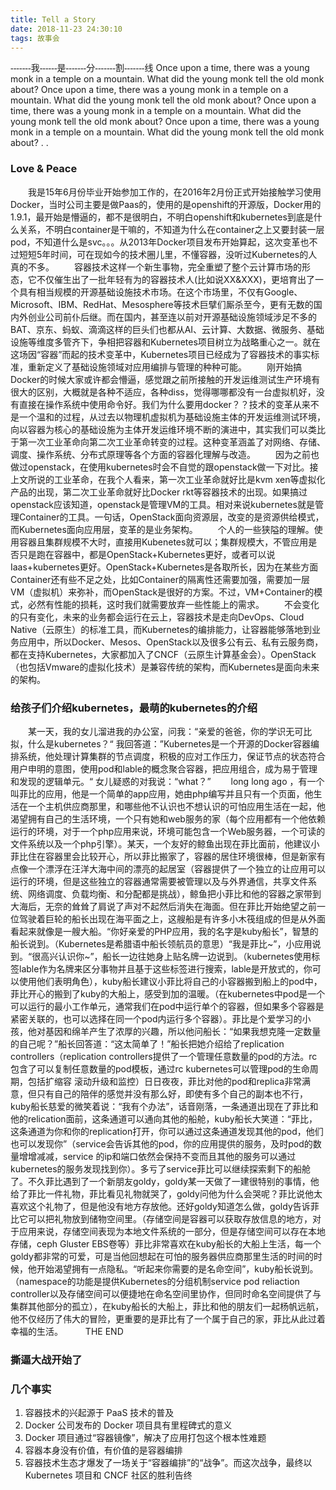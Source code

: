 ```yaml
---
title: Tell a Story
date: 2018-11-23 24:30:10
tags: 故事会
---
```

<font face="黑体">-------我------是-------分-------割-------线</font>
Once upon a time, there was a young monk in a temple on a mountain. What did the young monk tell the old monk about?
Once upon a time, there was a young monk in a temple on a mountain. What did the young monk tell the old monk about?
Once upon a time, there was a young monk in a temple on a mountain. What did the young monk tell the old monk about?
Once upon a time, there was a young monk in a temple on a mountain. What did the young monk tell the old monk about?
.
.

### Love & Peace
&emsp;&emsp;我是15年6月份毕业开始参加工作的，在2016年2月份正式开始接触学习使用Docker，当时公司主要是做Paas的，使用的是openshift的开源版，Docker用的1.9.1，最开始是懵逼的，都不是很明白，不明白openshift和kubernetes到底是什么关系，不明白container是干嘛的，不知道为什么在container之上又要封装一层pod，不知道什么是svc。。。从2013年Docker项目发布开始算起，这次变革也不过短短5年时间，可在现如今的技术圈儿里，不懂容器，没听过Kubernetes的人真的不多。
&emsp;&emsp;容器技术这样一个新生事物，完全重塑了整个云计算市场的形态，它不仅催生出了一批年轻有为的容器技术人(比如说XX&XXX)，更培育出了一个具有相当规模的开源基础设施技术市场。在这个市场里，不仅有Google、Microsoft、IBM、RedHat、Mesosphere等技术巨擘们厮杀至今，更有无数的国内外创业公司前仆后继。而在国内，甚至连以前对开源基础设施领域涉足不多的BAT、京东、蚂蚁、滴滴这样的巨头们也都从AI、云计算、大数据、微服务、基础设施等维度多管齐下，争相把容器和Kubernetes项目树立为战略重心之一。就在这场因“容器”而起的技术变革中，Kubernetes项目已经成为了容器技术的事实标准，重新定义了基础设施领域对应用编排与管理的种种可能。
&emsp;&emsp;刚开始搞Docker的时候大家或许都会懵逼，感觉跟之前所接触的开发运维测试生产环境有很大的区别，大概就是各种不适应，各种diss，觉得哪哪都没有一台虚拟机好，没有直接在操作系统中使用命令好。我们为什么要用docker？？技术的变革从来不是一个温和的过程，从过去以物理机虚拟机为基础设施主体的开发运维测试环境，向以容器为核心的基础设施为主体开发运维环境不断的演进中，其实我们可以类比于第一次工业革命向第二次工业革命转变的过程。这种变革涵盖了对网络、存储、调度、操作系统、分布式原理等各个方面的容器化理解与改造。
&emsp;&emsp;因为之前也做过openstack，在使用kubernetes时会不自觉的跟openstack做一下对比。接上文所说的工业革命，在我个人看来，第一次工业革命就好比是kvm xen等虚拟化产品的出现，第二次工业革命就好比Docker rkt等容器技术的出现。如果搞过openstack应该知道，openstack是管理VM的工具。相对来说kubernetes就是管理Container的工具。一句话，OpenStack面向资源层，改变的是资源供给模式，而Kubernetes面向应用层，变革的是业务架构。
&emsp;&emsp;个人的一些狭隘的理解。使用容器且集群规模不大时，直接用Kubenetes就可以；集群规模大，不管应用是否只是跑在容器中，都是OpenStack+Kubernetes更好，或者可以说Iaas+kubernetes更好。OpenStack+Kubernetes是各取所长，因为在某些方面Container还有些不足之处，比如Container的隔离性还需要加强，需要加一层 VM（虚拟机）来弥补，而OpenStack是很好的方案。不过，VM+Container的模式，必然有性能的损耗，这时我们就需要放弃一些性能上的需求。
&emsp;&emsp;不会变化的只有变化，未来的业务都会运行在云上，容器技术是走向DevOps、Cloud Native（云原生）的标准工具，而Kubernetes的编排能力，让容器能够落地到业务应用中，所以Docker、Mesos、OpenStack以及很多公有云、私有云服务商，都在支持Kubernetes，大家都加入了CNCF（云原生计算基金会）。OpenStack（也包括Vmware的虚拟化技术）是兼容传统的架构，而Kubernetes是面向未来的架构。

### 给孩子们介绍kubernetes，最萌的kubernetes的介绍
&emsp;&emsp;某一天，我的女儿溜进我的办公室，问我：“亲爱的爸爸，你的学识无可比拟，什么是kubernetes？“ 我回答道：”Kubernetes是一个开源的Docker容器编排系统，他处理计算集群的节点调度，积极的应对工作压力，保证节点的状态符合用户申明的意图，使用pod和lable的概念聚合容器，把应用组合，成为易于管理和发现的逻辑单元。“ 女儿疑惑的对我说：“what？”
&emsp;&emsp;long long ago ，有一个叫菲比的应用，他是一个简单的app应用，她由php编写并且只有一个页面，他生活在一个主机供应商那里，和哪些他不认识也不想认识的可怕应用生活在一起，他渴望拥有自己的生活环境，一个只有她和web服务的家（每个应用都有一个他依赖运行的环境，对于一个php应用来说，环境可能包含一个Web服务器，一个可读的文件系统以及一个php引擎）。某天，一个友好的鲸鱼出现在菲比面前，他建议小菲比住在容器里会比较开心，所以菲比搬家了，容器的居住环境很棒，但是新家有点像一个漂浮在汪洋大海中间的漂亮的起居室（容器提供了一个独立的让应用可以运行的环境，但是这些独立的容器通常需要被管理以及与外界通信，共享文件系统、网络调度、负载均衡、和分配都是挑战），鲸鱼把小菲比和他的容器之家带到大海后，无奈的耸耸了肩说了声对不起然后消失在海面。但在菲比开始绝望之前一位驾驶着巨轮的船长出现在海平面之上，这艘船是有许多小木筏组成的但是从外面看起来就像是一艘大船。“你好亲爱的PHP应用，我的名字是kuby船长”，智慧的船长说到。（Kubernetes是希腊语中船长领航员的意思）“我是菲比~”，小应用说到。“很高兴认识你~”，船长一边往她身上贴名牌一边说到。（kubernetes使用标签lable作为名牌来区分事物并且基于这些标签进行搜索，lable是开放式的，你可以使用他们表明角色），kuby船长建议小菲比将自己的小容器搬到船上的pod中，菲比开心的搬到了kuby的大船上，感受到加的温暖。（在kubernetes中pod是一个可以运行的最小工作单元，通常我们在pod中运行单个的容器，但如果多个容器是紧密关联的，也可以选择在同一个pod内运行多个容器）。菲比是个爱学习的小孩，他对基因和绵羊产生了浓厚的兴趣，所以他问船长：“如果我想克隆一定数量的自己呢？”船长回答道：“这太简单了！”船长把她介绍给了replication controllers（replication controllers提供了一个管理任意数量的pod的方法。rc包含了可以复制任意数量的pod模板，通过rc kubernetes可以管理pod的生命周期，包括扩缩容 滚动升级和监控）日日夜夜，菲比对他的pod和replica非常满意，但只有自己的陪伴的感觉并没有那么好，即使有多个自己的副本也不行，kuby船长慈爱的微笑着说：“我有个办法”，话音刚落，一条通道出现在了菲比和他的relication面前，这条通道可以通向其他的船舱，kuby船长大笑道：“菲比，这条通道为你和你的replication打开，你可以通过这条通道发现其他的pod，他们也可以发现你”（service会告诉其他的pod，你的应用提供的服务，及时pod的数量增增减减，service 的ip和端口依然会保持不变而且其他的服务可以通过kubernetes的服务发现找到你）。多亏了service菲比可以继续探索剩下的船舱了。不久菲比遇到了一个新朋友goldy，goldy某一天做了一建很特别的事情，他给了菲比一件礼物，菲比看见礼物就哭了，goldy问他为什么会哭呢？菲比说他太喜欢这个礼物了，但是他没有地方存放他。还好goldy知道怎么做，goldy告诉菲比它可以把礼物放到储物空间里。（存储空间是容器可以获取存放信息的地方，对于应用来说，存储空间表现为本地文件系统的一部分，但是存储空间可以存在本地存储，ceph Gluster EBS卷等）菲比非常喜欢在kuby船长的大船上生活，每一个goldy都非常的可爱，可是当他回想起在可怕的服务器供应商那里生活的时间的时候，他开始渴望拥有一点隐私。“听起来你需要的是名命空间”，kuby船长说到。（namespace的功能是提供Kubernetes的分组机制service pod reliaction controller以及存储空间可以便捷地在命名空间里协作，但同时命名空间提供了与集群其他部分的孤立），在kuby船长的大船上，菲比和他的朋友们一起杨帆远航，他不仅经历了伟大的冒险，更重要的是菲比有了一个属于自己的家，菲比从此过着幸福的生活。
&emsp;&emsp; THE END

### 撕逼大战开始了


















### 几个事实
1. 容器技术的兴起源于 PaaS 技术的普及
2. Docker 公司发布的 Docker 项目具有里程碑式的意义
3. Docker 项目通过“容器镜像”，解决了应用打包这个根本性难题
4. 容器本身没有价值，有价值的是容器编排
5. 容器技术生态才爆发了一场关于“容器编排”的“战争”。而这次战争，最终以 Kubernetes 项目和 CNCF 社区的胜利告终




